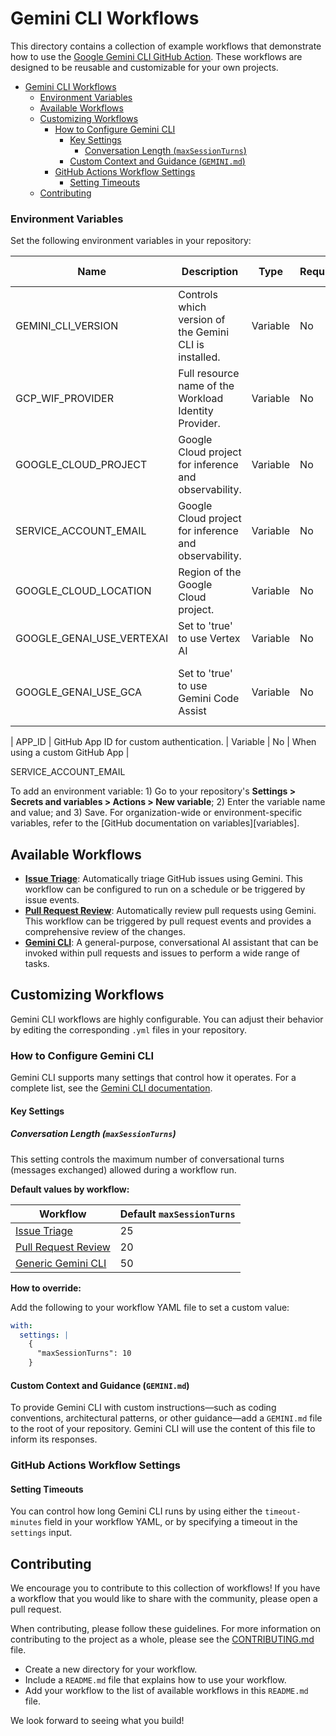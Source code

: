 # Gemini CLI Workflows

This directory contains a collection of example workflows that demonstrate how to use the [Google Gemini CLI GitHub Action](https://github.com/google-github-actions/run-gemini-cli). These workflows are designed to be reusable and customizable for your own projects.

- [Gemini CLI Workflows](#gemini-cli-workflows)
    - [Environment Variables](#environment-variables)
  - [Available Workflows](#available-workflows)
  - [Customizing Workflows](#customizing-workflows)
    - [How to Configure Gemini CLI](#how-to-configure-gemini-cli)
      - [Key Settings](#key-settings)
        - [Conversation Length (`maxSessionTurns`)](#conversation-length-maxsessionturns)
      - [Custom Context and Guidance (`GEMINI.md`)](#custom-context-and-guidance-geminimd)
    - [GitHub Actions Workflow Settings](#github-actions-workflow-settings)
      - [Setting Timeouts](#setting-timeouts)
  - [Contributing](#contributing)

### Environment Variables

Set the following environment variables in your repository:

| Name                      | Description                                            | Type     | Required | When Required                      |
| ------------------------- | ------------------------------------------------------ | -------- | -------- | ---------------------------------- |
| GEMINI_CLI_VERSION        | Controls which version of the Gemini CLI is installed. | Variable | No       | To pin or override the CLI version |
| GCP_WIF_PROVIDER          | Full resource name of the Workload Identity Provider.  | Variable | No       | When using Google CLoud            |
| GOOGLE_CLOUD_PROJECT      | Google Cloud project for inference and observability.  | Variable | No       | When using Google Cloud            |
| SERVICE_ACCOUNT_EMAIL     | Google Cloud project for inference and observability.  | Variable | No       | When using Google Cloud            |
| GOOGLE_CLOUD_LOCATION     | Region of the Google Cloud project.                    | Variable | No       | When using Google Cloud            |
| GOOGLE_GENAI_USE_VERTEXAI | Set to 'true' to use Vertex AI                         | Variable | No       | When using Vertex AI               |
| GOOGLE_GENAI_USE_GCA      | Set to 'true' to use Gemini Code Assist                | Variable | No       | When using Gemini Code Assist      |

| APP_ID                    | GitHub App ID for custom authentication.               | Variable | No       | When using a custom GitHub App     |

SERVICE_ACCOUNT_EMAIL

To add an environment variable: 1) Go to your repository's **Settings > Secrets and
variables > Actions > New variable**; 2) Enter the variable name and value; and 3) Save.
For organization-wide or environment-specific variables, refer to the
[GitHub documentation on variables][variables].

## Available Workflows

*   **[Issue Triage](./issue-triage)**: Automatically triage GitHub issues using Gemini. This workflow can be configured to run on a schedule or be triggered by issue events.
*   **[Pull Request Review](./pr-review)**: Automatically review pull requests using Gemini. This workflow can be triggered by pull request events and provides a comprehensive review of the changes.
*   **[Gemini CLI](./gemini-cli)**: A general-purpose, conversational AI assistant that can be invoked within pull requests and issues to perform a wide range of tasks.

## Customizing Workflows

Gemini CLI workflows are highly configurable. You can adjust their behavior by editing the corresponding `.yml` files in your repository.

### How to Configure Gemini CLI

Gemini CLI supports many settings that control how it operates. For a complete list, see the [Gemini CLI documentation](https://github.com/google-gemini/gemini-cli/blob/main/docs/cli/configuration.md#available-settings-in-settingsjson).

#### Key Settings

##### Conversation Length (`maxSessionTurns`)

This setting controls the maximum number of conversational turns (messages exchanged) allowed during a workflow run.

**Default values by workflow:**

| Workflow                                     | Default `maxSessionTurns` |
| -------------------------------------------- | ------------------------- |
| [Issue Triage](./workflows/issue-triage)     | 25                        |
| [Pull Request Review](./workflows/pr-review) | 20                        |
| [Generic Gemini CLI](./workflows/gemini-cli) | 50                        |

**How to override:**

Add the following to your workflow YAML file to set a custom value:

```yaml
with:
  settings: |
    {
      "maxSessionTurns": 10
    }
```

#### Custom Context and Guidance (`GEMINI.md`)

To provide Gemini CLI with custom instructions—such as coding conventions, architectural patterns, or other guidance—add a `GEMINI.md` file to the root of your repository. Gemini CLI will use the content of this file to inform its responses.

### GitHub Actions Workflow Settings

#### Setting Timeouts

You can control how long Gemini CLI runs by using either the `timeout-minutes` field in your workflow YAML, or by specifying a timeout in the `settings` input.

## Contributing

We encourage you to contribute to this collection of workflows! If you have a workflow that you would like to share with the community, please open a pull request.

When contributing, please follow these guidelines. For more information on contributing to the project as a whole, please see the [CONTRIBUTING.md](../../CONTRIBUTING.md) file.

*   Create a new directory for your workflow.
*   Include a `README.md` file that explains how to use your workflow.
*   Add your workflow to the list of available workflows in this `README.md` file.

We look forward to seeing what you build!
